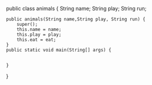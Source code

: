 public class animals {
	 String name;
	 String play;
	 String run;
	
	public animals(String name,String play, String run) {
		super();
		this.name = name;
		this.play = play;
		this.eat = eat;
	}
	public static void main(String[] args) {


	}

}
